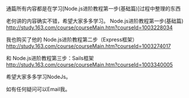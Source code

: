 通篇所有内容都是在学习[Node.js进阶教程第一步(基础篇)]过程中整理的东西

老何讲的内容确实不错，希望大家多多学习。
Node.js进阶教程第一步(基础篇)
http://study.163.com/course/courseMain.htm?courseId=1003228034

我也购买了他的
Node.js进阶教程第二步（Express框架）
http://study.163.com/course/courseMain.htm?courseId=1003274017

和
Node.js进阶教程第三步：Sails框架
http://study.163.com/course/courseMain.htm?courseId=1003340005

希望大家多多学习NodeJs。

如有任何疑问可以Email我。